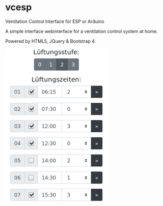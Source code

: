 # vcesp
Ventilation Control Interface for ESP or Arduino

A simple interface webinterface for a ventilation control system at home.

Powered by HTML5, JQuery & Bootstrap 4

![Alt text](screenshot_vcesp.png?raw=true "Screenshot vcesp")
